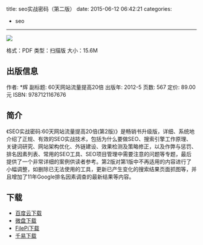 title: seo实战密码（第二版）
date: 2015-06-12 06:42:21
categories:
  - seo
---

![](http://img3.douban.com/lpic/s10175424.jpg)

格式：PDF
类型：扫描版
大小：15.6M

<!--more-->

## 出版信息 ##

作者: *辉 
副标题: 60天网站流量提高20倍
出版年: 2012-5
页数: 567
定价: 89.00元
ISBN: 9787121167676

## 简介 ##

《SEO实战密码:60天网站流量提高20倍(第2版)》是畅销书升级版，详细、系统地介绍了正规、有效的SEO实战技术，包括为什么要做SEO、搜索引擎工作原理、关键词研究、网站架构优化、外链建设、效果检测及策略修正，以及作弊与惩罚、排名因素列表、常用的SEO工具、SEO项目管理中需要注意的问题等专题，最后提供了一个非常详细的案例供读者参考。第2版对第1版中不再适用的内容进行了小幅调整，如删除已无法使用的工具，更新已产生变化的搜索结果页面抓图等，并且增加了11年Google排名因素调查的最新结果等内容。

## 下载 ##

+ [百度云下载](http://pan.baidu.com/s/1hq4Nnta)
+ [微盘下载](http://vdisk.weibo.com/s/aADaW4YRFj-xQ)
+ [FilePi下载](http://filepi.com/i/udInzMT)
+ [千易下载](http://1000eb.com/1ggc3)
